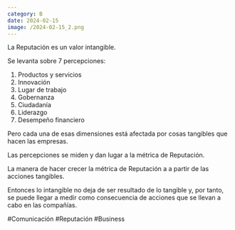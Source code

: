 ```yaml
--- 
category: B 
date: 2024-02-15 
image: /2024-02-15_2.png 
--- 
```


La Reputación es un valor intangible. 

Se levanta sobre 7 percepciones:

1) Productos y servicios
2) Innovación
3) Lugar de trabajo
4) Gobernanza
5) Ciudadanía
6) Liderazgo
7) Desempeño financiero

Pero cada una de esas dimensiones está afectada por cosas tangibles que hacen las empresas. 

Las percepciones se miden y dan lugar a la métrica de Reputación. 

La manera de hacer crecer la métrica de Reputación a a partir de las acciones tangibles. 

Entonces lo intangible no deja de ser resultado de lo tangible y, por tanto, se puede llegar a medir como consecuencia de acciones que se llevan a cabo en las compañías.

#Comunicación #Reputación #Business